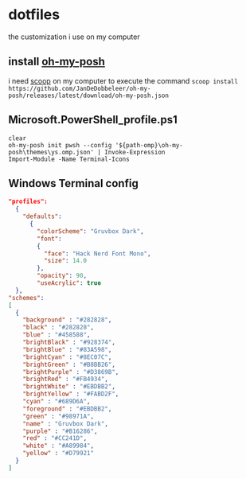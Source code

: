 # dotfiles
the customization i use on my computer

## install [oh-my-posh](https://ohmyposh.dev/docs/installation/windows)
i need [scoop](https://scoop.sh/) on my computer to execute the command
`scoop install https://github.com/JanDeDobbeleer/oh-my-posh/releases/latest/download/oh-my-posh.json`

## Microsoft.PowerShell_profile.ps1
```
clear
oh-my-posh init pwsh --config '${path-omp}\oh-my-posh\themes\ys.omp.json' | Invoke-Expression
Import-Module -Name Terminal-Icons
```

## Windows Terminal config
```json
"profiles": 
  {
    "defaults": 
      {
        "colorScheme": "Gruvbox Dark",
        "font": 
        {
          "face": "Hack Nerd Font Mono",
          "size": 14.0
        },
        "opacity": 90,
        "useAcrylic": true
  },
"schemes":
[
  {
    "background" : "#282828",
    "black" : "#282828",
    "blue" : "#458588",
    "brightBlack" : "#928374",
    "brightBlue" : "#83A598",
    "brightCyan" : "#8EC07C",
    "brightGreen" : "#B8BB26",
    "brightPurple" : "#D3869B",
    "brightRed" : "#FB4934",
    "brightWhite" : "#EBDBB2",
    "brightYellow" : "#FABD2F",
    "cyan" : "#689D6A",
    "foreground" : "#EBDBB2",
    "green" : "#98971A",
    "name" : "Gruvbox Dark",
    "purple" : "#B16286",
    "red" : "#CC241D",
    "white" : "#A89984",
    "yellow" : "#D79921"
  }
]

```
